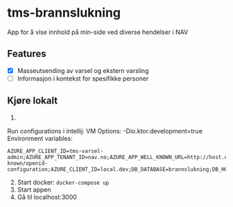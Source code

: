 # tms-brannslukning

App for å vise innhold på min-side ved diverse hendelser i NAV

## Features
- [x] Masseutsending av varsel og ekstern varsling
- [ ] Informasjon i kontekst for spesifikke personer

## Kjøre lokalt

1.
Run configurations i intellij:
VM Options: -Dio.ktor.development=true \
Environment variables: 
```
AZURE_APP_CLIENT_ID=tms-varsel-admin;AZURE_APP_TENANT_ID=nav.no;AZURE_APP_WELL_KNOWN_URL=http://host.docker.internal:8080/issueissue/.well-known/openid-configuration;AZURE_CLIENT_ID=local.dev;DB_DATABASE=brannslukning;DB_HOST=localhost;DB_PASSWORD=brannslukning;DB_PORT=5432;DB_USERNAME=postgres;DEV_MODE=true
```
2. Start docker: `docker-compose up`
3. Start appen
4. Gå til localhost:3000